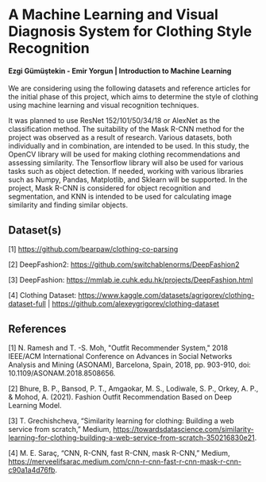 # A Machine Learning and Visual Diagnosis System for Clothing Style Recognition
#### Ezgi Gümüştekin - Emir Yorgun | Introduction to Machine Learning

We are considering using the following datasets and reference articles for the initial phase of this project, which aims to determine the style of clothing using machine learning and visual recognition techniques.

It was planned to use ResNet 152/101/50/34/18 or AlexNet as the classification method. The suitability of the Mask R-CNN method for the project was observed as a result of research. Various datasets, both individually and in combination, are intended to be used. In this study, the OpenCV library will be used for making clothing recommendations and assessing similarity. The Tensorflow library will also be used for various tasks such as object detection. If needed, working with various libraries such as Numpy, Pandas, Matplotlib, and Sklearn will be supported. In the project, Mask R-CNN is considered for object recognition and segmentation, and KNN is intended to be used for calculating image similarity and finding similar objects.

Dataset(s)
------------------------
[1] https://github.com/bearpaw/clothing-co-parsing

[2] DeepFashion2: https://github.com/switchablenorms/DeepFashion2

[3] DeepFashion: https://mmlab.ie.cuhk.edu.hk/projects/DeepFashion.html

[4] Clothing Dataset: https://www.kaggle.com/datasets/agrigorev/clothing-dataset-full | https://github.com/alexeygrigorev/clothing-dataset

References
------------------------
[1] N. Ramesh and T. -S. Moh, "Outfit Recommender System," 2018 IEEE/ACM International Conference on Advances in Social Networks Analysis and Mining (ASONAM), Barcelona, Spain, 2018, pp. 903-910, doi: 10.1109/ASONAM.2018.8508656.

[2] Bhure, B. P., Bansod, P. T., Amgaokar, M. S., Lodiwale, S. P., Orkey, A. P., & Mohod, A. (2021). Fashion Outfit Recommendation Based on Deep Learning Model.

[3] T. Grechishcheva, “Similarity learning for clothing: Building a web service from scratch,” Medium, https://towardsdatascience.com/similarity-learning-for-clothing-building-a-web-service-from-scratch-350216830e21.

[4] M. E. Saraç, “CNN, R-CNN, fast R-CNN, mask R-CNN,” Medium, https://merveelifsarac.medium.com/cnn-r-cnn-fast-r-cnn-mask-r-cnn-c90a1a4d76fb.
